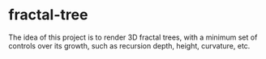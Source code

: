 # fractal-tree

The idea of this project is to render 3D fractal trees, with a minimum set of controls over its growth, such as recursion depth, height, curvature, etc.